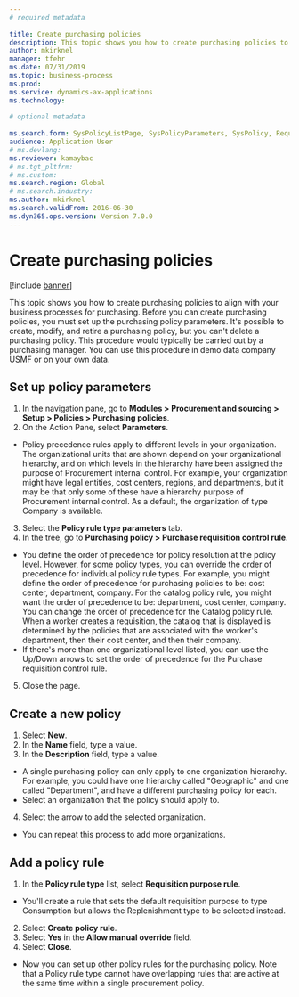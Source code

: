 ```yaml
--- 
# required metadata 
 
title: Create purchasing policies
description: This topic shows you how to create purchasing policies to align with your business processes for purchasing. 
author: mkirknel
manager: tfehr 
ms.date: 07/31/2019
ms.topic: business-process 
ms.prod:  
ms.service: dynamics-ax-applications 
ms.technology:  
 
# optional metadata 
 
ms.search.form: SysPolicyListPage, SysPolicyParameters, SysPolicy, RequisitionPurposeRule   
audience: Application User 
# ms.devlang:  
ms.reviewer: kamaybac
# ms.tgt_pltfrm:  
# ms.custom:  
ms.search.region: Global
# ms.search.industry: 
ms.author: mkirknel
ms.search.validFrom: 2016-06-30 
ms.dyn365.ops.version: Version 7.0.0 
---
```

# Create purchasing policies

[!include [banner](../../includes/banner.md)]

This topic shows you how to create purchasing policies to align with your business processes for purchasing. Before you can create purchasing policies, you must set up the purchasing policy parameters. It's possible to create, modify, and retire a purchasing policy, but you can't delete a purchasing policy. This procedure would typically be carried out by a purchasing manager. You can use this procedure in demo data company USMF or on your own data.


## Set up policy parameters
1. In the navigation pane, go to **Modules > Procurement and sourcing > Setup > Policies > Purchasing policies**.
2. On the Action Pane, select **Parameters**.
- Policy precedence rules apply to different levels in your organization. The organizational units that are shown depend on your organizational hierarchy, and on which levels in the hierarchy have been assigned the purpose of Procurement internal control. For example, your organization might have legal entities, cost centers, regions, and departments, but it may be that only some of these have a hierarchy purpose of Procurement internal control. As a default, the organization of type Company is available.  
3. Select the **Policy rule type parameters** tab.
4. In the tree, go to **Purchasing policy > Purchase requisition control rule**.
- You define the order of precedence for policy resolution at the policy level. However, for some policy types, you can override the order of precedence for individual policy rule types. For example, you might define the order of precedence for purchasing policies to be: cost center, department, company. For the catalog policy rule, you might want the order of precedence to be: department, cost center, company. You can change the order of precedence for the Catalog policy rule. When a worker creates a requisition, the catalog that is displayed is determined by the policies that are associated with the worker's department, then their cost center, and then their company.  
- If there's more than one organizational level listed, you can use the Up/Down arrows to set the order of precedence for the Purchase requisition control rule.  
5. Close the page.

## Create a new policy
1. Select **New**.
2. In the **Name** field, type a value.
3. In the **Description** field, type a value.
- A single purchasing policy can only apply to one organization hierarchy. For example, you could have one hierarchy called "Geographic" and one called "Department", and have a different purchasing policy for each.  
- Select an organization that the policy should apply to.  
4. Select the arrow to add the selected organization.
- You can repeat this process to add more organizations.  

## Add a policy rule
1. In the **Policy rule type** list, select **Requisition purpose rule**.
- You'll create a rule that sets the default requisition purpose to type Consumption but allows the Replenishment type to be selected instead.  
2. Select **Create policy rule**.
3. Select **Yes** in the **Allow manual override** field.
4. Select **Close**.
- Now you can set up other policy rules for the purchasing policy. Note that a Policy rule type cannot have overlapping rules that are active at the same time within a single procurement policy.  

